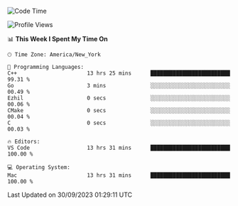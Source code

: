 <!--START_SECTION:waka-->
![Code Time](http://img.shields.io/badge/Code%20Time-541%20hrs%2015%20mins-blue)

![Profile Views](http://img.shields.io/badge/Profile%20Views-0-blue)

📊 **This Week I Spent My Time On** 

```text
🕑︎ Time Zone: America/New_York

💬 Programming Languages: 
C++                      13 hrs 25 mins      █████████████████████████   99.31 % 
Go                       3 mins              ░░░░░░░░░░░░░░░░░░░░░░░░░   00.49 % 
Ezhil                    0 secs              ░░░░░░░░░░░░░░░░░░░░░░░░░   00.06 % 
CMake                    0 secs              ░░░░░░░░░░░░░░░░░░░░░░░░░   00.04 % 
C                        0 secs              ░░░░░░░░░░░░░░░░░░░░░░░░░   00.03 % 

🔥 Editors: 
VS Code                  13 hrs 31 mins      █████████████████████████   100.00 % 

💻 Operating System: 
Mac                      13 hrs 31 mins      █████████████████████████   100.00 % 
```


 Last Updated on 30/09/2023 01:29:11 UTC
<!--END_SECTION:waka-->
